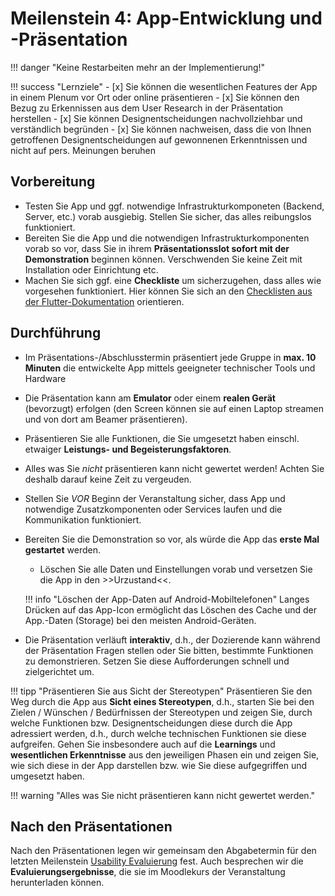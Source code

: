 # Meilenstein 4: App-Entwicklung und -Präsentation

!!! danger "Keine Restarbeiten mehr an der Implementierung!"

!!! success "Lernziele"
    - [x] Sie können die wesentlichen Features der App in einem Plenum vor Ort oder online präsentieren
    - [x] Sie können den Bezug zu Erkennissen aus dem User Research in der Präsentation herstellen
    - [x] Sie können Designentscheidungen nachvollziehbar und verständlich begründen
    - [x] Sie können nachweisen, dass die von Ihnen getroffenen Designentscheidungen auf gewonnenen Erkenntnissen und nicht auf pers. Meinungen beruhen  


## Vorbereitung

- Testen Sie App und ggf. notwendige Infrastrukturkomponeten (Backend, Server, etc.) vorab ausgiebig. Stellen Sie sicher, das alles reibungslos funktioniert. 
- Bereiten Sie die App und die notwendigen Infrastrukturkomponenten vorab so vor, dass Sie in ihrem __Präsentationsslot sofort mit der Demonstration__ beginnen können. Verschwenden Sie keine Zeit mit Installation oder Einrichtung etc.  
- Machen Sie sich ggf. eine **Checkliste** um sicherzugehen, dass alles wie vorgesehen funktioniert. Hier können Sie sich an den [Checklisten aus der Flutter-Dokumentation](https://zander-hci-flutter.netlify.app/#diese-elemente-sollten-in-die-app) orientieren.

<!--
!!! warning
     **Vorbereitung der Testprotokolle (zu Hause!)**  
     Bereiten Sie die Testprotokolle vor anhand der folgenden Test-Aufgaben und der vorgegebenen Checklisten, d.h. betrachten Sie die Checklisten als "Rohmaterial" und machen Sie daraus Protokollformulare.

   
Die Testprotokolle sollen den Entwickler*innen bei der weiteren Verbesserung helfen (_keine Angst, die Verbesserungen müssen Sie im Praktikum nicht mehr umsetzen..._).

Alle **Protokolle** aus den folgenden Teilaufgaben kommen in die Projektmappe.
-->


## Durchführung

- Im Präsentations-/Abschlusstermin präsentiert jede Gruppe in **max. 10 Minuten** die entwickelte App mittels geeigneter technischer Tools und Hardware <!--BBB und Screensharing-->
- Die Präsentation kann am **Emulator** oder einem **realen Gerät** (bevorzugt) erfolgen (den Screen können sie auf einen Laptop streamen und von dort am Beamer präsentieren).
- Präsentieren Sie alle Funktionen, die Sie umgesetzt haben einschl. etwaiger **Leistungs- und Begeisterungsfaktoren**. 
- Alles was Sie _nicht_ präsentieren kann nicht gewertet werden! Achten Sie deshalb darauf keine Zeit zu vergeuden.
- Stellen Sie _VOR_ Beginn der Veranstaltung sicher, dass App und notwendige Zusatzkomponenten oder Services laufen und die Kommunikation funktioniert.
- Bereiten Sie die Demonstration so vor, als würde die App das **erste Mal gestartet** werden. 
    - Löschen Sie alle Daten und Einstellungen vorab und versetzen Sie die App in den >>Urzustand<<.

    !!! info "Löschen der App-Daten auf Android-Mobiltelefonen"
        Langes Drücken auf das App-Icon ermöglicht das Löschen des Cache und der App.-Daten (Storage) bei den meisten Android-Geräten.

- Die Präsentation verläuft **interaktiv**, d.h., der Dozierende kann während der Präsentation Fragen stellen oder Sie bitten, bestimmte Funktionen zu demonstrieren. Setzen Sie diese Aufforderungen schnell und zielgerichtet um.

!!! tipp "Präsentieren Sie aus Sicht der Stereotypen" 
    Präsentieren Sie den Weg durch die App aus **Sicht eines Stereotypen**, d.h., starten Sie bei den Zielen / Wünschen / Bedürfnissen der Stereotypen und zeigen Sie, durch welche Funktionen bzw. Designentscheidungen diese durch die App adressiert werden, d.h., durch welche technischen Funktionen sie diese aufgreifen. Gehen Sie insbesondere auch auf die **Learnings** und **wesentlichen Erkenntnisse** aus den jeweiligen Phasen ein und zeigen Sie, wie sich diese in der App darstellen bzw. wie Sie diese aufgegriffen und umgesetzt haben.

!!! warning "Alles was Sie nicht präsentieren kann nicht gewertet werden."


## Nach den Präsentationen

Nach den Präsentationen legen wir gemeinsam den Abgabetermin für den letzten Meilenstein [Usability Evaluierung](ms5.md) fest. 
Auch besprechen wir die **Evaluierungsergebnisse**, die sie im Moodlekurs der Veranstaltung herunterladen können.

